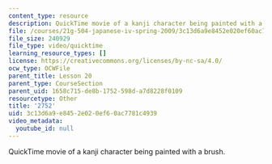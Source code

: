 ```yaml
---
content_type: resource
description: QuickTime movie of a kanji character being painted with a brush.
file: /courses/21g-504-japanese-iv-spring-2009/3c13d6a9e8452e020ef60ac7781c4939_2752.mov
file_size: 240929
file_type: video/quicktime
learning_resource_types: []
license: https://creativecommons.org/licenses/by-nc-sa/4.0/
ocw_type: OCWFile
parent_title: Lesson 20
parent_type: CourseSection
parent_uid: 1658c715-de8b-1752-598d-a7d8228f0109
resourcetype: Other
title: '2752'
uid: 3c13d6a9-e845-2e02-0ef6-0ac7781c4939
video_metadata:
  youtube_id: null
---
```

QuickTime movie of a kanji character being painted with a brush.
